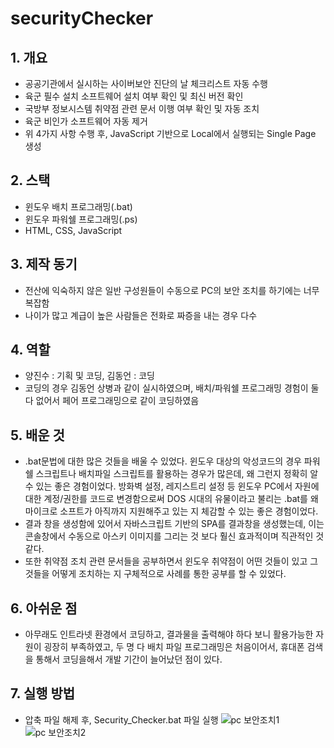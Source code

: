 # securityChecker
## 1. 개요
- 공공기관에서 실시하는 사이버보안 진단의 날 체크리스트 자동 수행
- 육군 필수 설치 소프트웨어 설치 여부 확인 및 최신 버전 확인
- 국방부 정보시스템 취약점 관련 문서 이행 여부 확인 및 자동 조치
- 육군 비인가 소프트웨어 자동 제거
- 위 4가지 사항 수행 후, JavaScript 기반으로 Local에서 실행되는 Single Page 생성

## 2. 스택
- 윈도우 배치 프로그래밍(.bat)
- 윈도우 파워쉘 프로그래밍(.ps)
- HTML, CSS, JavaScript

## 3. 제작 동기
- 전산에 익숙하지 않은 일반 구성원들이 수동으로 PC의 보안 조치를 하기에는 너무 복잡함
- 나이가 많고 계급이 높은 사람들은 전화로 짜증을 내는 경우 다수

## 4. 역할
- 양진수 :  기획 및 코딩, 김동언 : 코딩
- 코딩의 경우 김동언 상병과 같이 실시하였으며, 배치/파워쉘 프로그래밍 경험이 둘 다 없어서 페어 프로그래밍으로 같이 코딩하였음

## 5. 배운 것
- .bat문법에 대한 많은 것들을 배울 수 있었다. 윈도우 대상의 악성코드의 경우 파워쉘 스크립트나 배치파일 스크립트를 활용하는 경우가 많은데, 
 왜 그런지 정확히 알 수 있는 좋은 경험이었다. 방화벽 설정, 레지스트리 설정 등 윈도우 PC에서 자원에대한 계정/권한를 코드로 변경함으로써
 DOS 시대의 유물이라고 불리는 .bat를 왜 마이크로 소프트가 아직까지 지원해주고 있는 지 체감할 수 있는 좋은 경험이었다.
- 결과 창을 생성함에 있어서 자바스크립트 기반의 SPA를 결과창을 생성했는데, 이는 콘솔창에서 수동으로 아스키 이미지를 그리는 것 보다
훨신 효과적이며 직관적인 것 같다.
- 또한 취약점 조치 관련 문서들을 공부하면서 윈도우 취약점이 어떤 것들이 있고 그것들을 어떻게 조치하는 지 구체적으로 사례를 통한 공부를 할 수 있었다.

## 6. 아쉬운 점
- 아무래도 인트라넷 환경에서 코딩하고, 결과물을 출력해야 하다 보니 활용가능한 자원이 굉장히 부족하였고, 두 명 다 배치 파일 프로그래밍은 
처음이어서, 휴대폰 검색을 통해서 코딩을해서 개발 기간이 늘어났던 점이 있다.

## 7. 실행 방법
- 압축 파일 해제 후, Security_Checker.bat 파일 실행
![pc 보안조치1](https://user-images.githubusercontent.com/85774577/221416190-9745fd6b-87e3-4086-a1d8-b8b37a4b600a.png)
![pc 보안조치2](https://user-images.githubusercontent.com/85774577/221416204-d2c0363a-9db1-4324-96b3-6288ab00ec61.png)
